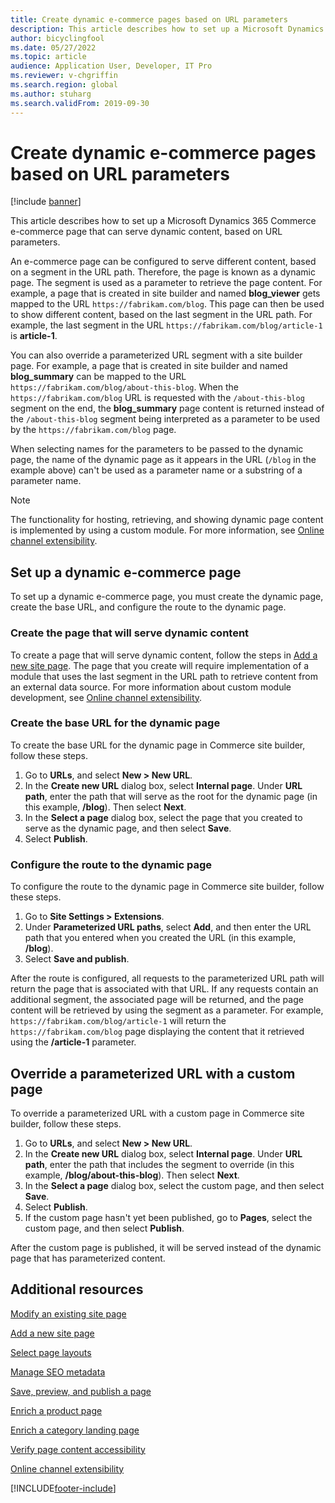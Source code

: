 ```yaml
---
title: Create dynamic e-commerce pages based on URL parameters
description: This article describes how to set up a Microsoft Dynamics 365 Commerce e-commerce page that can serve dynamic content, based on URL parameters.
author: bicyclingfool
ms.date: 05/27/2022
ms.topic: article
audience: Application User, Developer, IT Pro
ms.reviewer: v-chgriffin
ms.search.region: global
ms.author: stuharg
ms.search.validFrom: 2019-09-30
---
```

# Create dynamic e-commerce pages based on URL parameters

[!include [banner](includes/banner.md)]

This article describes how to set up a Microsoft Dynamics 365 Commerce e-commerce page that can serve dynamic content, based on URL parameters.

An e-commerce page can be configured to serve different content, based on a segment in the URL path. Therefore, the page is known as a dynamic page. The segment is used as a parameter to retrieve the page content. For example, a page that is created in site builder and named **blog\_viewer** gets mapped to the URL `https://fabrikam.com/blog`. This page can then be used to show different content, based on the last segment in the URL path. For example, the last segment in the URL `https://fabrikam.com/blog/article-1` is **article-1**.

You can also override a parameterized URL segment with a site builder page. For example, a page that is created in site builder and named **blog\_summary** can be mapped to the URL `https://fabrikam.com/blog/about-this-blog`. When the `https://fabrikam.com/blog` URL is requested with the `/about-this-blog` segment on the end, the **blog\_summary** page content is returned instead of the `/about-this-blog` segment being interpreted as a parameter to be used by the `https://fabrikam.com/blog` page. 

When selecting names for the parameters to be passed to the dynamic page, the name of the dynamic page as it appears in the URL (`/blog` in the example above) can't be used as a parameter name or a substring of a parameter name. 

> [!NOTE]
> The functionality for hosting, retrieving, and showing dynamic page content is implemented by using a custom module. For more information, see [Online channel extensibility](e-commerce-extensibility/overview.md).

## Set up a dynamic e-commerce page

To set up a dynamic e-commerce page, you must create the dynamic page, create the base URL, and configure the route to the dynamic page.

### Create the page that will serve dynamic content

To create a page that will serve dynamic content, follow the steps in [Add a new site page](add-new-page.md). The page that you create will require implementation of a module that uses the last segment in the URL path to retrieve content from an external data source. For more information about custom module development, see [Online channel extensibility](e-commerce-extensibility/overview.md).

### Create the base URL for the dynamic page

To create the base URL for the dynamic page in Commerce site builder, follow these steps.

1. Go to **URLs**, and select **New \> New URL**.
1. In the **Create new URL** dialog box, select **Internal page**. Under **URL path**, enter the path that will serve as the root for the dynamic page (in this example, **/blog**). Then select **Next**.
1. In the **Select a page** dialog box, select the page that you created to serve as the dynamic page, and then select **Save**.
1. Select **Publish**.

### Configure the route to the dynamic page

To configure the route to the dynamic page in Commerce site builder, follow these steps.

1. Go to **Site Settings \> Extensions**.
1. Under **Parameterized URL paths**, select **Add**, and then enter the URL path that you entered when you created the URL (in this example, **/blog**).
1. Select **Save and publish**.

After the route is configured, all requests to the parameterized URL path will return the page that is associated with that URL. If any requests contain an additional segment, the associated page will be returned, and the page content will be retrieved by using the segment as a parameter. For example, `https://fabrikam.com/blog/article-1` will return the `https://fabrikam.com/blog` page displaying the content that it retrieved using the **/article-1** parameter.

## Override a parameterized URL with a custom page

To override a parameterized URL with a custom page in Commerce site builder, follow these steps.

1. Go to **URLs**, and select **New \> New URL**.
1. In the **Create new URL** dialog box, select **Internal page**. Under **URL path**, enter the path that includes the segment to override (in this example, **/blog/about-this-blog**). Then select **Next**.
1. In the **Select a page** dialog box, select the custom page, and then select **Save**.
1. Select **Publish**.
1. If the custom page hasn't yet been published, go to **Pages**, select the custom page, and then select **Publish**.

After the custom page is published, it will be served instead of the dynamic page that has parameterized content.

## Additional resources

[Modify an existing site page](modify-existing-page.md)

[Add a new site page](add-new-page.md)

[Select page layouts](select-page-layouts.md)

[Manage SEO metadata](manage-seo-metadata.md)

[Save, preview, and publish a page](save-preview-publish-page.md)

[Enrich a product page](enrich-product-page.md)

[Enrich a category landing page](enrich-category-page.md)

[Verify page content accessibility](verify-accessibility.md)

[Online channel extensibility](e-commerce-extensibility/overview.md)


[!INCLUDE[footer-include](../includes/footer-banner.md)]
